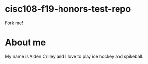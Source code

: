 # cisc108-f19-honors-test-repo
Fork me!

# About me
My name is Aiden Crilley and I love to play ice hockey and spikeball.
